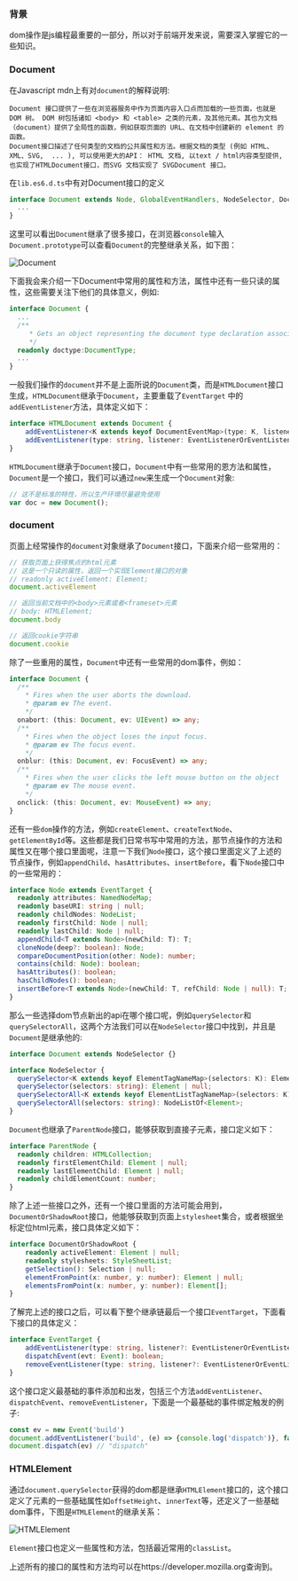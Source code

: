 ### 背景

dom操作是js编程最重要的一部分，所以对于前端开发来说，需要深入掌握它的一些知识。

### Document

在Javascript mdn上有对`document`的解释说明:

```
Document 接口提供了一些在浏览器服务中作为页面内容入口点而加载的一些页面，也就是 DOM 树。 DOM 树包括诸如 <body> 和 <table> 之类的元素，及其他元素。其也为文档（document）提供了全局性的函数，例如获取页面的 URL、在文档中创建新的 element 的函数。
Document接口描述了任何类型的文档的公共属性和方法。根据文档的类型 (例如 HTML、XML、SVG,  ... ), 可以使用更大的API： HTML 文档, 以text / html内容类型提供, 也实现了HTMLDocument接口，而SVG 文档实现了 SVGDocument 接口。
```

在`lib.es6.d.ts`中有对Document接口的定义

```typescript
interface Document extends Node, GlobalEventHandlers, NodeSelector, DocumentEvent, ParentNode, DocumentOrShadowRoot {
  ...
}
```

这里可以看出`Document`继承了很多接口，在浏览器`console`输入`Document.prototype`可以查看`Document`的完整继承关系，如下图：

![Document](http://oznz1caxs.bkt.clouddn.com/Document.png)

下面我会来介绍一下Document中常用的属性和方法，属性中还有一些只读的属性，这些需要关注下他们的具体意义，例如:

```typescript
interface Document {
  ...
  /**
     * Gets an object representing the document type declaration associated with the current document.
     */
  readonly doctype:DocumentType;
  ...
}
```

一般我们操作的`document`并不是上面所说的`Document`类，而是`HTMLDocument`接口生成，`HTMLDocument`继承于`Document`，主要重载了`EventTarget` 中的`addEventListener`方法，具体定义如下：

```typescript
interface HTMLDocument extends Document {
    addEventListener<K extends keyof DocumentEventMap>(type: K, listener: (this: HTMLDocument, ev: DocumentEventMap[K]) => any, useCapture?: boolean): void;
    addEventListener(type: string, listener: EventListenerOrEventListenerObject, useCapture?: boolean): void;
}
```

`HTMLDocument`继承于`Document`接口，`Document`中有一些常用的恩方法和属性，`Document`是一个接口，我们可以通过`new`来生成一个`Document`对象:

```javascript
// 这不是标准的特性，所以生产环境尽量避免使用
var doc = new Document();
```

 

### document

页面上经常操作的`document`对象继承了`Document`接口，下面来介绍一些常用的：

```javascript
// 获取页面上获得焦点的html元素
// 这是一个只读的属性，返回一个实现Element接口的对象
// readonly activeElement: Element;
document.activeElement 
```

```javascript
// 返回当前文档中的<body>元素或者<frameset>元素
// body: HTMLElement;
document.body
```

```javascript
// 返回cookie字符串
document.cookie
```

除了一些重用的属性，`Document`中还有一些常用的dom事件，例如：

```typescript
interface Document {
  /**
    * Fires when the user aborts the download.
    * @param ev The event.
    */
  onabort: (this: Document, ev: UIEvent) => any;
  /**
    * Fires when the object loses the input focus.
    * @param ev The focus event.
    */
  onblur: (this: Document, ev: FocusEvent) => any;
  /**
    * Fires when the user clicks the left mouse button on the object
    * @param ev The mouse event.
    */
  onclick: (this: Document, ev: MouseEvent) => any;
}
```

还有一些`dom`操作的方法，例如`createElement`、`createTextNode`、`getElementById`等。这些都是我们日常书写中常用的方法，那节点操作的方法和属性又在哪个接口里面呢，注意一下我们`Node`接口，这个接口里面定义了上述的节点操作，例如`appendChild`、`hasAttributes`、`insertBefore`，看下`Node`接口中的一些常用的：

```typescript
interface Node extends EventTarget {
  readonly attributes: NamedNodeMap;
  readonly baseURI: string | null;
  readonly childNodes: NodeList;
  readonly firstChild: Node | null;
  readonly lastChild: Node | null;
  appendChild<T extends Node>(newChild: T): T;
  cloneNode(deep?: boolean): Node;
  compareDocumentPosition(other: Node): number;
  contains(child: Node): boolean;
  hasAttributes(): boolean;
  hasChildNodes(): boolean;
  insertBefore<T extends Node>(newChild: T, refChild: Node | null): T;
}
```

那么一些选择dom节点新出的api在哪个接口呢，例如`querySelector`和`querySelectorAll`，这两个方法我们可以在`NodeSelector`接口中找到，并且是`Document`是继承他的:

```typescript
interface Document extends NodeSelector {}
```

```typescript
interface NodeSelector {
  querySelector<K extends keyof ElementTagNameMap>(selectors: K): ElementTagNameMap[K] | null;
  querySelector(selectors: string): Element | null;
  querySelectorAll<K extends keyof ElementListTagNameMap>(selectors: K): ElementListTagNameMap[K];
  querySelectorAll(selectors: string): NodeListOf<Element>;
}
```

`Document`也继承了`ParentNode`接口，能够获取到直接子元素，接口定义如下：

```typescript
interface ParentNode {
  readonly children: HTMLCollection;
  readonly firstElementChild: Element | null;
  readonly lastElementChild: Element | null;
  readonly childElementCount: number;
}
```

除了上述一些接口之外，还有一个接口里面的方法可能会用到，`DocumentOrShadowRoot`接口，他能够获取到页面上`stylesheet`集合，或者根据坐标定位html元素，接口具体定义如下：

```typescript
interface DocumentOrShadowRoot {
    readonly activeElement: Element | null;
    readonly stylesheets: StyleSheetList;
    getSelection(): Selection | null;
    elementFromPoint(x: number, y: number): Element | null;
    elementsFromPoint(x: number, y: number): Element[];
}
```

了解完上述的接口之后，可以看下整个继承链最后一个接口`EventTarget`，下面看下接口的具体定义：

```typescript
interface EventTarget {
    addEventListener(type: string, listener?: EventListenerOrEventListenerObject, options?: boolean | AddEventListenerOptions): void;
    dispatchEvent(evt: Event): boolean;
    removeEventListener(type: string, listener?: EventListenerOrEventListenerObject, options?: boolean | EventListenerOptions): void;
}
```

这个接口定义最基础的事件添加和出发，包括三个方法`addEventListener`、`dispatchEvent`、`removeEventListener`，下面是一个最基础的事件绑定触发的例子:

```javascript
const ev = new Event('build')
document.addEventListener('build', (e) => {console.log('dispatch')}, false)
document.dispatch(ev) // "dispatch"
```



### HTMLElement

通过`document.querySelector`获得的dom都是继承`HTMLElement`接口的，这个接口定义了元素的一些基础属性如`offsetHeight`、`innerText`等，还定义了一些基础dom事件，下图是`HTMLElement`的继承关系：

![HTMLElement](http://o9kn1bu4x.bkt.clouddn.com/HTMLElement.png)

`Element`接口也定义一些属性和方法，包括最近常用的`classList`。

上述所有的接口的属性和方法均可以在https://developer.mozilla.org查询到。
